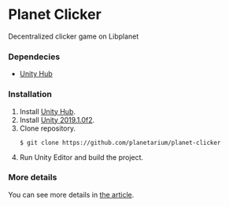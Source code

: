 # Planet Clicker

Decentralized clicker game on Libplanet

### Dependecies

 - [Unity Hub]

### Installation

 1. Install [Unity Hub].
 2. Install [Unity 2019.1.0f2].
 3. Clone repository.
    ```
    $ git clone https://github.com/planetarium/planet-clicker
    ```
 4. Run Unity Editor and build the project.

[Unity Hub]: https://unity3d.com/get-unity/download
[Unity 2019.1.0f2]: https://unity3d.com/unity/whats-new/2019.1.0

### More details

You can see more details in [the article](./EXAMPLE.md).

